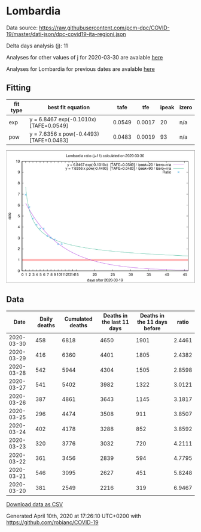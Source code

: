 # Lombardia

Data source: https://raw.githubusercontent.com/pcm-dpc/COVID-19/master/dati-json/dpc-covid19-ita-regioni.json

Delta days analysis (j): 11

Analyses for other values of j for 2020-03-30 are avalable [here](../README.md)

Analyses for Lombardia for previous dates are avalable [here](../../README.md)

## Fitting 
|fit type|best fit equation|tafe|tfe|ipeak|izero|
|-------|-----|--------|------|---|---|
|exp|y = 6.8467 exp(-0.1010x)  [TAFE=0.0549]|0.0549|0.0017|20|n/a|
|pow|y = 7.6356 x pow(-0.4493)  [TAFE=0.0483]|0.0483|0.0019|93|n/a|

![Plot](COVID-19_lombardia_j11_2020-03-30.png)

## Data
|Date|Daily deaths|Cumulated deaths|Deaths in the last 11 days|Deaths in the 11 days before|ratio|
|----|----------|-----------|-------|--------------------|-----|
|2020-03-30|458|6818|4650|1901|2.4461|
|2020-03-29|416|6360|4401|1805|2.4382|
|2020-03-28|542|5944|4304|1505|2.8598|
|2020-03-27|541|5402|3982|1322|3.0121|
|2020-03-26|387|4861|3643|1145|3.1817|
|2020-03-25|296|4474|3508|911|3.8507|
|2020-03-24|402|4178|3288|852|3.8592|
|2020-03-23|320|3776|3032|720|4.2111|
|2020-03-22|361|3456|2839|594|4.7795|
|2020-03-21|546|3095|2627|451|5.8248|
|2020-03-20|381|2549|2216|319|6.9467|

[Download data as CSV](COVID-19_lombardia_j11_2020-03-30.csv)

Generated April 10th, 2020 at 17:26:10 UTC+0200 with https://github.com/robianc/COVID-19
